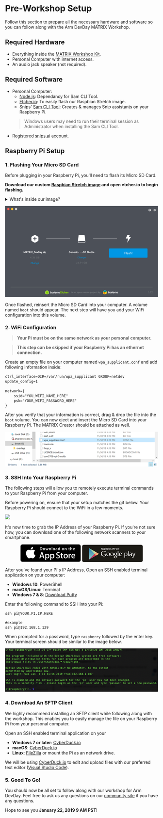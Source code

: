 # Pre-Workshop Setup
Follow this section to prepare all the necessary hardware and software so you can follow along with the Arm DevDay MATRIX Workshop.

## Required Hardware
- Everything inside the [MATRIX Workshop Kit](https://events.hackster.io/armdevday#page-block-00wo26qig3709lbmb85p63whfr).
- Personal Computer with internet access.
- An audio jack speaker (not required).

## Required Software
- Personal Computer:
  - [Node.js](https://nodejs.org/en/): Dependancy for Sam CLI Tool.
  - [Etcher.io](https://www.balena.io/etcher/): To easily flash our Raspbian Stretch image.
  - Snips' [Sam CLI Tool](https://snips.gitbook.io/getting-started/installation): Creates & manages Snip assistants on your Raspberry Pi.
  > Windows users may need to run their terminal session as Administrator when installing the Sam CLI Tool.
- Registered [snips.ai](https://snips.ai/) account.

## Raspberry Pi Setup

### 1. Flashing Your Micro SD Card
Before plugging in your Raspberry Pi, you'll need to flash its Micro SD Card. 

**Download our custom [Raspbian Stretch image](https://drive.google.com/file/d/1BwfOPoX1OVgYHEb_pGjwIlSGQ_Sg8kxL/view) and open etcher.io to begin flashing.**

<details>
<summary>
What's inside our image?
</summary>

Aside from the following dependancies, our image is a slimmed down Raspbian Stretch (Desktop). These dependancies are listed here, if you wish to replicate this in another setup.
- [MATRIX Core](https://matrix-io.github.io/matrix-documentation/matrix-core/getting-started/core-installation/)
- [MATRIX Kernel Modules](https://matrix-io.github.io/matrix-documentation/matrix-creator/resources/microphone/#usage)
- [Snips](https://www.hackster.io/matrix-labs/matrix-voice-and-matrix-creator-running-snips-ai-b48344)
</details>

![](images/etcher_flashing.png)

Once flashed, reinsert the Micro SD Card into your computer. A volume named `boot` should appear. The next step will have you add your WiFi configuration into this volume.

### 2. WiFi Configuration
>**Your Pi must be on the same network as your personal computer.**

>**This step can be skipped if your Raspberry Pi has an ethernet connection.**

Create an empty file on your computer named `wpa_supplicant.conf` and add following information inside:
```
ctrl_interface=DIR=/var/run/wpa_supplicant GROUP=netdev
update_config=1

network={
    ssid="YOU_WIFI_NAME_HERE"
    psk="YOUR_WIFI_PASSWORD_HERE"
}
```

After you verify that your information is correct, drag & drop the file into the `boot` volume. You can now eject and insert the Micro SD Card into your Raspberry Pi. The MATRIX Creator should be attached as well.

![](images/boot_volume.png)


### 3. SSH Into Your Raspberry Pi
The following steps will allow you to remotely execute terminal commands to your Raspberry Pi from your computer.

Before powering on, ensure that your setup matches the gif below. Your Raspberry Pi should connect to the WiFi in a few moments. 

![](images/device_setup.gif)

It's now time to grab the IP Address of your Raspberry Pi. If you're not sure how, you can download one of the following network scanners to your smartphone.

<div align="center">
<a href="https://itunes.apple.com/us/app/inet-network-scanner/id340793353?mt=8"><img width="200" src="images/ios_logo.png"/></a>
<a href="https://play.google.com/store/apps/details?id=com.overlook.android.fing&hl=en"><img width="200" src="images/google_play_logo.png"/></a>
</div>

After you've found your Pi's IP Address, Open an SSH enabled terminal application on your computer:
- **Windows 10**: PowerShell
- **macOS/Linux**: Terminal
- **Windows 7 & 8**: [Download Putty](https://www.putty.org/)

Enter the following command to SSH into your Pi:
```
ssh pi@YOUR.PI.IP.HERE
```
```
#example
ssh pi@192.168.1.129
```

When prompted for a password, type `raspberry` followed by the enter key. Your terminal screen should be similar to the image below.

<img width=700 src="images/pi_login_screen.png" />

### 4. Download An SFTP Client
We highly recommend installing an SFTP client while following along with the workshop. This enables you to easily manage the file on your Raspberry Pi from your personal computer.

Open an SSH enabled terminal application on your 
- **Windows 7 or later**: [CyberDuck.io](https://cyberduck.io/)
- **macOS**: [CyberDuck.io](https://cyberduck.io/)
- **Linux**: [FileZilla](https://filezilla-project.org/) or mount the Pi as an network drive.

We will be using [CyberDuck.io](https://cyberduck.io/) to edit and upload files with our preferred text editor ([Visual Studio Code](https://code.visualstudio.com/)).

### 5. Good To Go!
You should now be all set to follow along with our workshop for Arm DevDay. Feel free to ask us any questions on our [community site](https://community.matrix.one/) if you have any questions.

Hope to see you **January 22, 2019 9 AM PST**!
